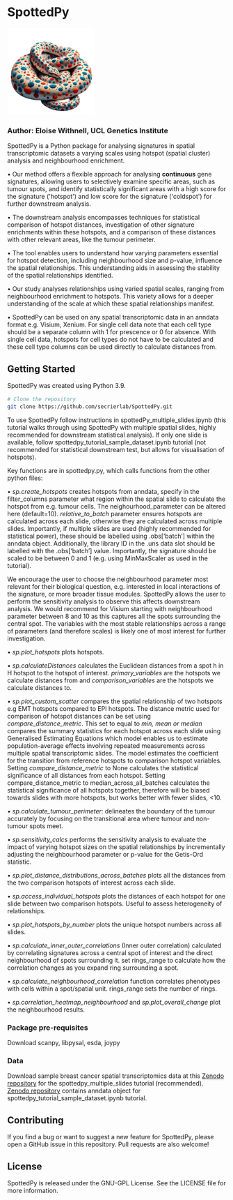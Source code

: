 # SpottedPy
<img src="SpottedPy_logo.png" alt="drawing" width="200"/>

### Author: Eloise Withnell, UCL Genetics Institute

SpottedPy is a Python package for analysing signatures in spatial transcriptomic datasets a varying scales using hotspot (spatial cluster) analysis and neighbourhood enrichment.

•    Our method offers a flexible approach for analysing **continuous** gene signatures, allowing users to selectively examine specific areas, such as tumour spots, and identify statistically significant areas with a high score for the signature ('hotspot') and low score for the signature ('coldspot') for further downstream analysis.

•    The downstream analysis encompasses techniques for statistical comparison of hotspot distances, investigation of other signature enrichments within these hotspots, and a comparison of these distances with other relevant areas, like the tumour perimeter.

•    The tool enables users to understand how varying parameters essential for hotspot detection, including neighbourhood size and p-value, influence the spatial relationships. This understanding aids in assessing the stability of the spatial relationships identified.

•    Our study analyses relationships using varied spatial scales, ranging from neighbourhood enrichment to hotspots. This variety allows for a deeper understanding of the scale at which these spatial relationships manifest.

•    SpottedPy can be used on any spatial transcriptomic data in an anndata format e.g. Visium, Xenium. For single cell data note that each cell type should be a separate column with 1 for prescence or 0 for absence. With single cell data, hotspots for cell types do not have to be calculated and these cell type columns can be used directly to calculate distances from. 



## Getting Started

SpottedPy was created using Python 3.9.

```bash
# Clone the repository
git clone https://github.com/secrierlab/SpottedPy.git 

```
To use SpottedPy follow instructions in spottedPy_multiple_slides.ipynb (this tutorial walks through using SpottedPy with multiple spatial slides, highly recommended for downstream statistical analysis). If only one slide is available, follow spottedpy_tutorial_sample_dataset.ipynb tutorial (not recommended for statistical downstream test, but allows for visualisation of hotspots). 

Key functions are in spottedpy.py, which calls functions from the other python files: 

•    _sp.create_hotspots_ creates hotspots from anndata, specify in the filter_columns parameter what region within the spatial slide to calculate the hotspot from e.g. tumour cells. The neighourhood_parameter can be altered here (default=10). _relative_to_batch_ parameter ensures hotspots are calculated across each slide, otherwise they are calculated across multiple slides. Importantly, if multiple slides are used (highly recommended for statistical power), these should be labelled using .obs[‘batch’] within the anndata object. Additionally, the library ID in the .uns data slot should be labelled with the .obs[‘batch’] value. Importantly, the signature should be scaled to be between 0 and 1 (e.g. using MinMaxScaler as used in the tutorial).


We encourage the user to choose the neighbourhood parameter most relevant for their biological question, e.g. interested in local interactions of the signature, or more broader tissue modules. SpottedPy allows the user to perform the sensitivity analysis to observe this affects downstream analysis. We would recommend for Visium starting with neighbourhood parameter between 8 and 10 as this captures all the spots surrounding the central spot. The variables with the most stable relationships across a range of parameters (and therefore scales) is likely one of most interest for further investigation. 

•   _sp.plot_hotspots_ plots hotspots.

•    _sp.calculateDistances_ calculates the Euclidean distances from a spot h in H hotspot to the hotspot of interest.  _primary_variables_ are the hotspots we calculate distances from
and _comparison_variables_ are the hotspots we calculate distances to.

•    _sp.plot_custom_scatter_ compares the spatial relationship of two hotspots e.g EMT hotspots compared to EPI hotspots. The distance metric used for comparison of hotspot distances can be set using _compare_distance_metric_. This set to equal to _min, mean or median_ compares the summary statistics for each hotspot across each slide using Generalised Estimating Equations which model enables us to estimate population-average effects involving repeated measurements across multiple spatial transcriptomic slides. The model estimates the coefficient for the transition from reference hotspots to comparison hotspot variables. Setting _compare_distance_metric_ to None calculates the statistical significance of all distances from each hotspot.  Setting compare_distance_metric to median_across_all_batches calculates the statistical significance of all hotspots together, therefore will be biased towards slides with more hotspots, but works better with fewer slides, <10.

•    _sp.calculate_tumour_perimeter_: delineates the boundary of the tumour accurately by focusing on the transitional area where tumour and non-tumour spots meet.

•    _sp.sensitivity_calcs_ performs the sensitivity analysis to evaluate the impact of varying hotspot sizes on the spatial relationships by  incrementally adjusting the neighbourhood parameter or p-value for the Getis-Ord statistic. 

•    _sp.plot_distance_distributions_across_batches_ plots all the distances from the two comparison hotspots of interest across each slide.

•    _sp.access_individual_hotspots_ plots the distances of each hotspot for one slide between two comparison hotspots. Useful to assess heterogeneity of relationships. 

•    _sp.plot_hotspots_by_number_ plots the unique hotspot numbers across all slides. 

•    _sp.calculate_inner_outer_correlations_ (Inner outer correlation) calculated by correlating signatures across a central spot of interest and the direct neighbourhood of spots surrounding it. set rings_range to calculate how the correlation changes as you expand ring surrounding a spot. 

•    _sp.calculate_neighbourhood_correlation_ function correlates phenotypes with cells within a spot/spatial unit. rings_range sets the number of rings.

•    _sp.correlation_heatmap_neighbourhood_ and _sp.plot_overall_change_ plot the neighbourhood results.


### Package pre-requisites

Download scanpy, libpysal, esda, joypy

### Data

Download sample breast cancer spatial transcriptomics data at this [Zenodo repository](https://zenodo.org/records/13284570) for the spottedpy_multiple_slides tutorial (recommended).  [Zenodo repository](https://doi.org/10.5281/zenodo.10392317) contains anndata object for spottedpy_tutorial_sample_dataset.ipynb tutorial. 

## Contributing

If you find a bug or want to suggest a new feature for SpottedPy, please open a GitHub issue in this repository. Pull requests are also welcome!

## License

SpottedPy is released under the GNU-GPL License. See the LICENSE file for more information.
